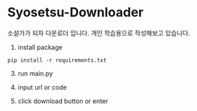 # Syosetsu-Downloader
소설가가 되자 다운로더 입니다.
개인 학습용으로 작성해보고 있습니다.

1. install package

```
pip install -r requirements.txt
```

3. run main.py


4. input url or code


5. click download button or enter
